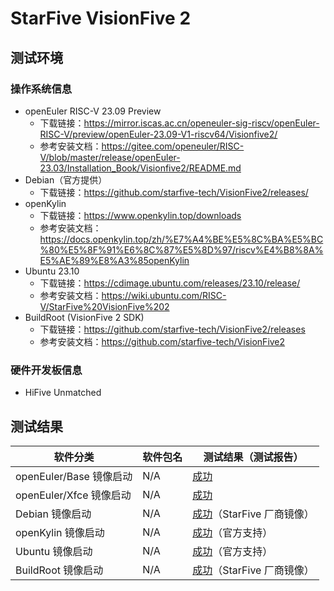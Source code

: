 # StarFive VisionFive 2

## 测试环境

### 操作系统信息

- openEuler RISC-V 23.09 Preview
    - 下载链接：https://mirror.iscas.ac.cn/openeuler-sig-riscv/openEuler-RISC-V/preview/openEuler-23.09-V1-riscv64/Visionfive2/
    - 参考安装文档：https://gitee.com/openeuler/RISC-V/blob/master/release/openEuler-23.03/Installation_Book/Visionfive2/README.md
- Debian（官方提供）
    - 下载链接：https://github.com/starfive-tech/VisionFive2/releases/
- openKylin
    - 下载链接：https://www.openkylin.top/downloads
    - 参考安装文档：https://docs.openkylin.top/zh/%E7%A4%BE%E5%8C%BA%E5%BC%80%E5%8F%91%E6%8C%87%E5%8D%97/riscv%E4%B8%8A%E5%AE%89%E8%A3%85openKylin
- Ubuntu 23.10
    - 下载链接：https://cdimage.ubuntu.com/releases/23.10/release/
    - 参考安装文档：https://wiki.ubuntu.com/RISC-V/StarFive%20VisionFive%202
- BuildRoot (VisionFive 2 SDK)
    - 下载链接：https://github.com/starfive-tech/VisionFive2/releases
    - 参考安装文档：https://github.com/starfive-tech/VisionFive2

### 硬件开发板信息

- HiFive Unmatched

## 测试结果

| 软件分类                | 软件包名 | 测试结果（测试报告）                   |
|---------------------|----------|------------------------------------|
| openEuler/Base 镜像启动 | N/A      | [成功][oERVBase]                     |
| openEuler/Xfce 镜像启动 | N/A      | [成功][oERVXfce]                     |
| Debian 镜像启动         | N/A      | [成功][Debian]（StarFive 厂商镜像）    |
| openKylin 镜像启动      | N/A      | [成功][oK]（官方支持）                 |
| Ubuntu 镜像启动         | N/A      | [成功][Ubuntu]（官方支持）             |
| BuildRoot 镜像启动      | N/A      | [成功][BuildRoot]（StarFive 厂商镜像） |

[oERVBase]: https://gitee.com/yunxiangluo/openEuler-RISC-V-23.09-independent/tree/master/VF2
[oERVXfce]: https://gitee.com/yunxiangluo/openEuler-RISC-V-23.09-independent/tree/master/VF2
[Debian]: https://github.com/starfive-tech/VisionFive2/releases/
[oK]: https://docs.openkylin.top/zh/%E7%A4%BE%E5%8C%BA%E5%BC%80%E5%8F%91%E6%8C%87%E5%8D%97/riscv%E4%B8%8A%E5%AE%89%E8%A3%85openKylin
[Ubuntu]: https://wiki.ubuntu.com/RISC-V/StarFive%20VisionFive%202
[BuildRoot]: https://github.com/starfive-tech/VisionFive2